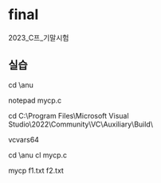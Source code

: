 # final
2023_C프_기말시험

## 실습</br>
 cd \anu

notepad mycp.c

cd C:\Program Files\Microsoft Visual Studio\2022\Community\VC\Auxiliary\Build\

vcvars64

cd \anu
cl mycp.c

mycp f1.txt f2.txt
